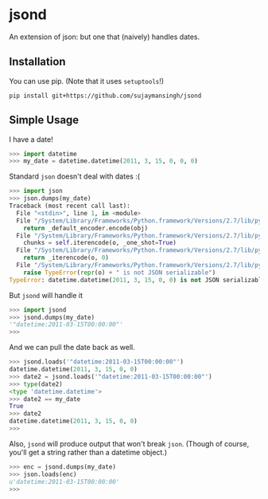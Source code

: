 # jsond

An extension of json: but one that (naively) handles dates.


## Installation

You can use pip. (Note that it uses `setuptools`!)
```
pip install git+https://github.com/sujaymansingh/jsond
```

## Simple Usage

I have a date!
```python
>>> import datetime
>>> my_date = datetime.datetime(2011, 3, 15, 0, 0, 0)
```

Standard `json` doesn't deal with dates :(
```python
>>> import json
>>> json.dumps(my_date)
Traceback (most recent call last):
  File "<stdin>", line 1, in <module>
  File "/System/Library/Frameworks/Python.framework/Versions/2.7/lib/python2.7/json/__init__.py", line 243, in dumps
    return _default_encoder.encode(obj)
  File "/System/Library/Frameworks/Python.framework/Versions/2.7/lib/python2.7/json/encoder.py", line 207, in encode
    chunks = self.iterencode(o, _one_shot=True)
  File "/System/Library/Frameworks/Python.framework/Versions/2.7/lib/python2.7/json/encoder.py", line 270, in iterencode
    return _iterencode(o, 0)
  File "/System/Library/Frameworks/Python.framework/Versions/2.7/lib/python2.7/json/encoder.py", line 184, in default
    raise TypeError(repr(o) + " is not JSON serializable")
TypeError: datetime.datetime(2011, 3, 15, 0, 0) is not JSON serializable
```

But `jsond` will handle it
```python
>>> import jsond
>>> jsond.dumps(my_date)
'"datetime:2011-03-15T00:00:00"'
>>>
```

And we can pull the date back as well.
```python
>>> jsond.loads('"datetime:2011-03-15T00:00:00"')
datetime.datetime(2011, 3, 15, 0, 0)
>>> date2 = jsond.loads('"datetime:2011-03-15T00:00:00"')
>>> type(date2)
<type 'datetime.datetime'>
>>> date2 == my_date
True
>>> date2
datetime.datetime(2011, 3, 15, 0, 0)
>>>
```

Also, `jsond` will produce output that won't break `json`.
(Though of course, you'll get a string rather than a datetime object.)
```python
>>> enc = jsond.dumps(my_date)
>>> json.loads(enc)
u'datetime:2011-03-15T00:00:00'
>>>
```
